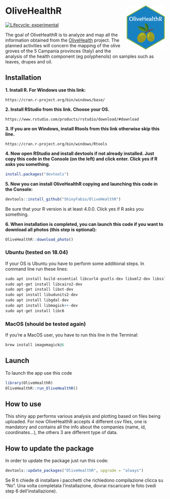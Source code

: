 
<!-- README.md is generated from README.Rmd. Please edit that file -->

# OliveHealthR <img src="man/figures/OliveHealthRfavicon.png" align="right" height="139"/>

<!-- badges: start -->

[![Lifecycle:
experimental](https://img.shields.io/badge/lifecycle-experimental-orange.svg)](https://www.tidyverse.org/lifecycle/#experimental)
<!-- badges: end -->

The goal of OliveHealthR is to analyze and map all the information
obtained from the [OliveHealth](https://olivehealth.it) project. The
planned activities will concern the mapping of the olive groves of the 5
Campania provinces (Italy) and the analysis of the health component (eg
polyphenols) on samples such as leaves, drupes and oil.

## Installation

<strong>1. Install R. For Windows use this link:</strong>

    https://cran.r-project.org/bin/windows/base/

<strong>2. Install RStudio from this link. Choose your OS.</strong>

    https://www.rstudio.com/products/rstudio/download/#download

<strong>3. If you are on Windows, install Rtools from this link
otherwise skip this line.</strong>

    https://cran.r-project.org/bin/windows/Rtools

<strong>4. Now open RStudio and install devtools if not already
installed. Just copy this code in the Console (on the left) and click
enter. Click yes if R asks you something.</strong>

``` r
install.packages("devtools")
```

<strong>5. Now you can install OliveHealthR copying and launching this
code in the Console:</strong>

``` r
devtools::install_github("ShinyFabio/OliveHealthR")
```

Be sure that your R version is at least 4.0.0. Click yes if R asks you
something.

<strong>6. When installation is completed, you can launch this code if
you want to download all photos (this step is optional):</strong>

``` r
OliveHealthR::download_photo()
```

### Ubuntu (tested on 18.04)

If your OS is Ubuntu you have to perform some additional steps. In
command line run these lines:

``` r
sudo apt install build-essential libcurl4-gnutls-dev libxml2-dev libssl-dev   #for {devtools} library
sudo apt-get install libcairo2-dev                                            #for {Cairo} library
sudo apt-get install libxt-dev                                                #for {Cairo} library
sudo apt install libudunits2-dev                                              #for {units} library
sudo apt install libgdal-dev                                                  #for {sf} library
sudo apt install libmagick++-dev                                              #for {magick} library
sudo apt-get install libc6
```

### MacOS (should be tested again)

If you’re a MacOS user, you have to run this line in the Terminal:

``` r
brew install imagemagick@6
```

## Launch

To launch the app use this code

``` r
library(OliveHealthR)
OliveHealthR::run_OliveHealthR()
```

## How to use

This shiny app performs various analysis and plotting based on files
being uploaded. For now OliveHealthR accepts 4 different csv files, one
is mandatory and contains all the info about the companies (name, id,
coordinates…), the others 3 are different type of data.

## How to update the package

In order to update the package just run this code:

``` r
devtools::update_packages("OliveHealthR", upgrade = "always")
```

Se R ti chiede di installare i pacchetti che richiedono compilazione
clicca su “No”. Una volta completata l’installazione, dovrai riscaricare
le foto (vedi step 6 dell’installazione).
